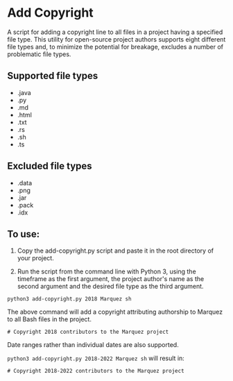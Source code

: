 # Add Copyright

A script for adding a copyright line to all files in a project having a specified file type. This utility for open-source project authors supports eight different file types and, to minimize the potential for breakage, excludes a number of problematic file types.

## Supported file types

* .java
* .py
* .md
* .html
* .txt
* .rs
* .sh
* .ts

## Excluded file types

* .data
* .png
* .jar
* .pack
* .idx

## To use:

1. Copy the add-copyright.py script and paste it in the root directory of your project.

2. Run the script from the command line with Python 3, using the timeframe as the first argument, the project author's name as the second argument and the desired file type as the third argument.

`python3 add-copyright.py 2018 Marquez sh`

The above command will add a copyright attributing authorship to Marquez to all Bash files in the project.

`# Copyright 2018 contributors to the Marquez project`

Date ranges rather than individual dates are also supported.

`python3 add-copyright.py 2018-2022 Marquez sh` will result in:

`# Copyright 2018-2022 contributors to the Marquez project`